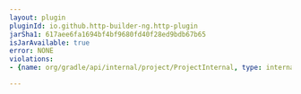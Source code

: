 ```yaml
---
layout: plugin
pluginId: io.github.http-builder-ng.http-plugin
jarSha1: 617aee6fa1694bf4bf9680fd40f28ed9bdb67b65
isJarAvailable: true
error: NONE
violations:
- {name: org/gradle/api/internal/project/ProjectInternal, type: internal-api-usage}

---
```

